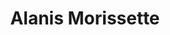 ---
title: "Alanis Morissette"
summary: "The discography of Alanis Morissette, a Canadian-American singer-songwriter, comprises ten studio albums, three live albums, six compilation albums, two extended plays, 43 singles, twelve promotional singles, six video albums, and 33 music videos. She has sold more than 75 million albums worldwide.
With the stage name of Alanis, she signed a record deal with the Canadian division of MCA Records for two dance-pop albums. The label released her self-titled album , which was certified platinum by the Canadian Recording Industry Association and earned her a Juno Award, and Now Is the Time , which was less successful. These albums, released only in Canada, are often not mentioned in the media, which tend to consider Jagged Little Pill , released on Maverick Records, as her debut album. Jagged remains one of the most successful albums in music history, holding the record as the best-selling debut album worldwide, the second best-selling album by a female artist and having sold more than 33 million copies worldwide. Such hits as \"You Oughta Know\", \"Hand in My Pocket\", \"Ironic\", and \"Head over Feet\" helped Morissette become the first Canadian woman to top the Billboard 200. Jagged stayed there for 12 weeks and remained in the Top 10 for a year and a half . Between 1996 and 1997 Morissette won four Grammy Awards, three MTV Video Music Awards, and seven Juno Awards. In addition, Jagged Little Pill, Live earned her another Grammy Award in 1998.Morissette contributed to the City of Angels soundtrack, writing and performing \"Uninvited\". The song was the winner in two categories at the 41st Grammy Awards. Her second album, Supposed Former Infatuation Junkie, was released in 1998 and debuted at number one in the Billboard 200, becoming Morissette's second consecutive number-one album and, at the time, the fastest-selling album by a female in the United States. Supposed produced four singles: \"Thank U\", \"Joining You\", \"Unsent\" and \"So Pure\". Morissette herself directed all music videos from the album, except for the controversial \"Thank U\". Shortly afterwards, MTV Unplugged was released in 1999.
Under Rug Swept , her following release, debuted at number one in 12 countries, including the United States , and produced the hit single \"Hands Clean\". The album helped Morissette get the Jack Richardson Producer of the Year Award. Having many leftovers from the Under Rug Swept recording session, Morissette released Feast on Scraps, a CD/DVD package, the same year. So-Called Chaos debuted at number five on Billboard 200 and was less successful. In 2005, Morissette released The Collection, her first and so far the only greatest hits compilation, and Jagged Little Pill Acoustic, which marked a 10-year anniversary of the original album. Her seventh studio set, Flavors of Entanglement, was released in 2008 and became her last album on Maverick Records. Morissette's next studio album, Havoc and Bright Lights, was released on August 28, 2012 through Collective Sounds. The album spawned three singles: \"Guardian\", \"Lens\", and \"Receive\".
Morissette released her ninth studio album, Such Pretty Forks in the Road, on July 31, 2020. The album's lead single, \"Reasons I Drink\", was released on December 2, 2019.
On June 17, 2022, Morissette released her debut meditation album, The Storm Before the Calm, in partnership with the Calm app."
image: "alanis-morissette.jpg"
apple_music_artist_url: "https://music.apple.com/gb/artist/alanis-morissette/1092859"
wikipedia_url: "https://en.wikipedia.org/wiki/Alanis_Morissette_discography"
---